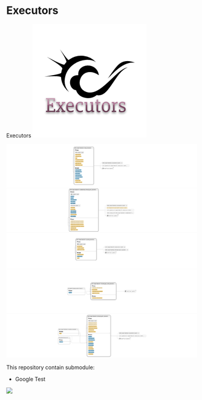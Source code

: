 # Executors
Executors
<img src="https://github.com/Pwera/Executors/blob/master/img/logo.png" alt="Logotype"/>

 <img src="https://github.com/Pwera/Executors/blob/master/img/loop_executor.png"/>
 <br>
 <img src="https://github.com/Pwera/Executors/blob/master/img/randomized_thread_pool_executor.png"/>
 <br>
 <img src="https://github.com/Pwera/Executors/blob/master/img/system_executor.png"/>
 <br>
 <img src="https://github.com/Pwera/Executors/blob/master/img/thread_per_task_executor.png"/>
 <br>
 <img src="https://github.com/Pwera/Executors/blob/master/img/thread_pool_executor.png"/>
 <br>
 
 This repository contain submodule:
 - Google Test
 
 <img src="http://www.howcsharp.com/img/0/5/google-c-testing-framework-gtesk-300x200.jpg"/>